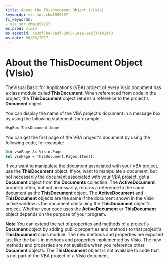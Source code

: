```yaml
---
title: About the ThisDocument Object (Visio)
keywords: vis_sdr.chm1059157
f1_keywords:
- vis_sdr.chm1059157
ms.prod: visio
ms.assetid: da3df7b4-3eaf-2603-1a1e-2ed737eb1d43
ms.date: 06/08/2017
---
```



# About the ThisDocument Object (Visio)

TheVisual Basic for Applications (VBA) project of every Visio document has a class module called **ThisDocument**. When referenced from code in the project, the **ThisDocument** object returns a reference to the project's **Document** object.

You can display the name of the VBA project's document in a message box by using the following statement, for example: 



```vb
MsgBox ThisDocument.Name
```

You can get the first page of the VBA project's document by using the following code, for example: 



```vb
Dim vsoPage As Visio.Page 
Set vsoPage = ThisDocument.Pages.Item(1)
```

If you want to manipulate the document associated with your VBA project, use the **ThisDocument** object. If you want to manipulate a document, but not necessarily the document associated with your VBA project, get a **Document** object from the **Documents** collection.
The **ActiveDocument** property often, but not necessarily, returns a reference to the same document as the **ThisDocument** object. The **ActiveDocument** and **ThisDocument** objects are the same if the document shown in the Visio active window is the document containing the **ThisDocument** object's project. Whether your code uses the **ActiveDocument** or **ThisDocument** object depends on the purpose of your program.

 **Note**  You can extend the set of properties and methods of a project's **Document** object by adding public properties and methods to that project's **ThisDocument** class module. The new methods and properties are exposed just like the built-in methods and properties implemented by Visio. The new methods and properties are not available when you reference other **Document** objects. The **ThisDocument** object is not available to code that is not part of the VBA project of a Visio document.


